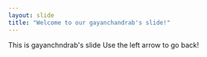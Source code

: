 ```yaml
---
layout: slide
title: "Welcome to our gayanchandrab's slide!"
---
```

This is gayanchndrab's slide
Use the left arrow to go back!